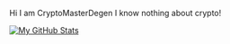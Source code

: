 Hi I am CryptoMasterDegen I know nothing about crypto! 

[![My GitHub Stats](https://github-readme-stats.vercel.app/api/?username=CryptoMasterDegen&count_private=true&theme=tokyonight&showicons=true)]()



